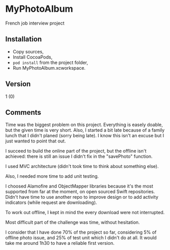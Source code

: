 # MyPhotoAlbum
French job interview project

## Installation
- Copy sources,
- Install CocoaPods,
- `pod install` from the project folder,
- Run MyPhotoAlbum.xcworkspace.

## Version
1 (0)

## Comments
Time was the biggest problem on this project. Everything is easely doable, but the given time is very short.
Also, I started a bit late because of a family lunch that I didn't planed (sorry being late). I know this isn't an excuse but I just wanted to point that out.

I succeed to build the online part of the project, but the offline isn't achieved: there is still an issue I didn't fix in the "savePhoto" function.

I used MVC architecture (didn't took time to think about something else).

Also, I needed more time to add unit testing.

I choosed Alamofire and ObjectMapper libraries because it's the most supported from far at the moment, on open sourced Swift repositories.
Didn't have time to use another repo to improve design or to add activity indicators (while request are downloading).

To work out offline, I kept in mind the every download were not interrupted.

Most difficult part of the challenge was time, without hesitation.

I consider that I have done 70% of the project so far, considering 5% of offline photo issue, and 25% of test unit which I didn't do at all.
It would take me around 1h30 to have a reliable first version.
